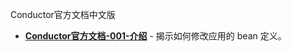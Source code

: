 Conductor官方文档中文版

- [**Conductor官方文档-001-介绍**](0532/conductor-document/blob/main/Conductor官方文档-001-介绍.md) - 揭示如何修改应用的 bean 定义。

